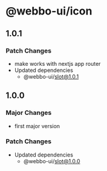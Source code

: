 # @webbo-ui/icon

## 1.0.1

### Patch Changes

- make works with nextjs app router
- Updated dependencies
  - @webbo-ui/slot@1.0.1

## 1.0.0

### Major Changes

- first major version

### Patch Changes

- Updated dependencies
  - @webbo-ui/slot@1.0.0
